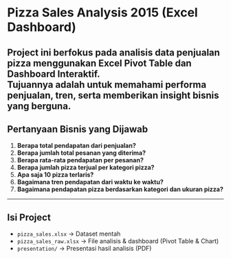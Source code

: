 # Pizza Sales Analysis 2015 (Excel Dashboard)

Project ini berfokus pada analisis data penjualan pizza menggunakan **Excel Pivot Table** dan **Dashboard Interaktif**.  
Tujuannya adalah untuk memahami performa penjualan, tren, serta memberikan insight bisnis yang berguna.
---

## Pertanyaan Bisnis yang Dijawab
1. **Berapa total pendapatan dari penjualan?**  
2. **Berapa jumlah total pesanan yang diterima?** 
3. **Berapa rata-rata pendapatan per pesanan?** 
4. **Berapa jumlah pizza terjual per kategori pizza?**
5. **Apa saja 10 pizza terlaris?**
6. **Bagaimana tren pendapatan dari waktu ke waktu?**
7. **Bagaimana pendapatan pizza berdasarkan kategori dan ukuran pizza?**
---
## Isi Project
- `pizza_sales.xlsx` → Dataset mentah  
- `pizza_sales_raw.xlsx` → File analisis & dashboard (Pivot Table & Chart)  
- `presentation/` → Presentasi hasil analisis (PDF)  
